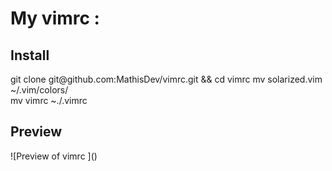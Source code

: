 <h1>My vimrc :</h1>
<h2>Install</h2>
git clone git@github.com:MathisDev/vimrc.git && cd vimrc
mv solarized.vim ~/.vim/colors/ </br>
mv vimrc ~./.vimrc
<h2>Preview</h2>
![Preview of vimrc ]()
